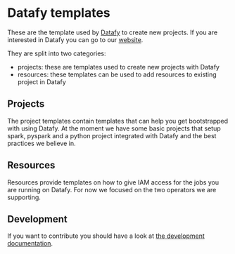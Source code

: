 # Datafy templates

These are the template used by [Datafy](https://get.datafy.cloud/) to create new projects. If you are interested in
Datafy you can go to our [website](https://get.datafy.cloud/).

They are split into two categories:

- projects: these are templates used to create new projects with Datafy
- resources: these templates can be used to add resources to existing project in Datafy

## Projects

The project templates contain templates that can help you get bootstrapped with using Datafy. At the moment we have
some basic projects that setup spark, pyspark and a python project integrated with Datafy and the best practices we
believe in.

## Resources

Resources provide templates on how to give IAM access for the jobs you are running on Datafy. For now we focused on the
two operators we are supporting.

## Development

If you want to contribute you should have a look at [the development documentation](./DEVELOPMENT.md).
